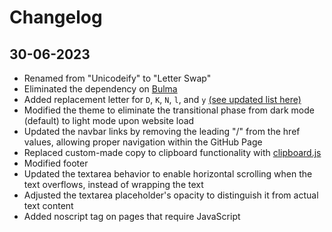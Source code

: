 # Changelog

## 30-06-2023

- Renamed from "Unicodeify" to "Letter Swap"
- Eliminated the dependency on [Bulma](https://bulma.io/)
- Added replacement letter for `D`, `K`, `N`, `l`, and `y` [(see updated list here)](javascripts/letters.js)
- Modified the theme to eliminate the transitional phase from dark mode (default) to light mode upon website load
- Updated the navbar links by removing the leading "/" from the href values, allowing proper navigation within the GitHub Page
- Replaced custom-made copy to clipboard functionality with [clipboard.js](https://clipboardjs.com/)
- Modified footer
- Updated the textarea behavior to enable horizontal scrolling when the text overflows, instead of wrapping the text
- Adjusted the textarea placeholder's opacity to distinguish it from actual text content
- Added noscript tag on pages that require JavaScript